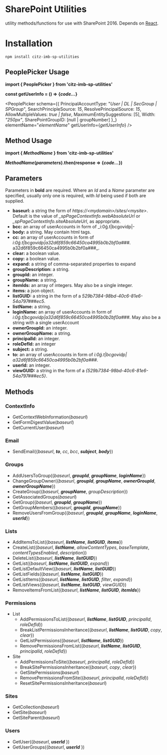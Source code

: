 # SharePoint Utilities

utility methods/functions for use with SharePoint 2016. Depends on [React](https://www.npmjs.com/package/react).

# Installation

`npm install citz-imb-sp-utilities`

## PeoplePicker Usage


**import { PeoplePicker } from 'citz-imb-sp-utilities'**

**const getUserInfo = () => {_code..._}**

<PeoplePicker
        schema={{
            PrincipalAccountType: "_User | DL | SecGroup | SPGroup_",
            SearchPrincipleSource: _15_,
            ResolvePrincipalSource: _15_,
            AllowMultipleValues: _true | false_,
            MaximumEntitySuggestions: [5],
            Width: _"250px"_,
            SharePointGroupID: [null | groupNumber]
        }_}
        elementName="_elementName_"
        getUserInfo={_getUserInfo_} />

## Method Usage

**import { _MethodName_  } from 'citz-imb-sp-utilities'**

**_MethodName_(_parameters_).then(response => {_code..._})**

## Parameters

Parameters in **bold** are required.  Where an _Id_ and a _Name_ parameter are specified, usually only one is required, with _Id_ being used if both are supplied.

- **baseurl:** a string the form of _https://\<mydomain\>/sites/\<mysite\>_.  Default is the value of *_spPageContextInfo.webAbsoluteUrl* or *_spPageContextInfo.siteAbsoluteUrl*, as appropriate.
- **bcc:** an array of userAccounts in form of _i:0ǵ.t|bcgovidp|-
- **body:** a string.  May contain html tags.
- **cc:** an array of userAccounts in form of _i:0ǵ.t|bcgovidp|a32d6f859c66450ca4995b0b2bf0a###_.
a32d6f859c66450ca4995b0b2bf0a###_.
- **clear:** a boolean value.
- **copy:** a boolean value.
- **expand:** a string of comma-separated properties to expand
- **groupDescription:** a string.
- **groupId:** an integer.
- **groupName:** a string.
- **itemIds:** an array of integers.  May also be a single integer.
- **items:** a json object.
- **listGUID:** a string in the form of a _529b7384-98bd-40c6-81e6-54a797###ec5_.
- **listName:** a string.
- **loginName:** an array of userAccounts in form of _i:0ǵ.t|bcgovidp|a32d6f859c66450ca4995b0b2bf0a###_.  May also be a string with a single userAccount
- **ownerGroupId:** an integer.
- **ownerGroupName:** a string.
- **principalId:** an integer.
- **roleDefId:** an integer
- **subject:** a string.
- **to:** an array of userAccounts in form of _i:0ǵ.t|bcgovidp|
a32d6f859c66450ca4995b0b2bf0a###_.
- **userId:** an integer.
- **viewGUID:** a string in the form of a _{529b7384-98bd-40c6-81e6-54a797###ec5}_.

## Methods

### ContextInfo

- GetContextWebInformation(_baseurl_)
- GetFormDigestValue(_baseurl_)
- GetCurrentUser(_baseurl_)

### Email

- SendEmail({_baseurl_, **_to_**, _cc_, _bcc_, **_subject_**, **_body_**})

### Groups

- AddUsersToGroup({_baseurl_, **_groupId_**, **_groupName_**, **_loginName_**})
- ChangeGroupOwner({_baseurl_, **_groupId_**, **_groupName_**, **_ownerGroupId_**, **_ownerGroupName_**})
- CreateGroup({_baseurl_, **_groupName_**, _groupDescription_})
- GetAssociatedGroups(_baseurl_)
- GetGroup({_baseurl_, **_groupId_**, **_groupName_**})
- GetGroupMembers({_baseurl_, **_groupId_**, **_groupName_**})
- RemoveUsersFromGroup({_baseurl_, **_groupId_**, **_groupName_**, **_loginName_**, **_userId_**})

### Lists
- AddItemsToList({_baseurl_, **_listName_**, **_listGUID_**, **_items_**})
- CreateList({_baseurl_, **_listName_**, _allowContentTypes_, _baseTemplate_, _contentTypesEnabled_, _description_})
- DeleteList({_baseurl_, **_listName_**, **_listGUID_**})
- GetList({_baseurl_, **_listName_**, **_listGUID_**, _expand_})
- GetListDefaultView({_baseurl_, **_listName_**, **_listGUID_**})
- GetListFields({_baseurl_, **_listName_**, **_listGUID_**})
- GetListItems({_baseurl_, **_listName_**, **_listGUID_**, _filter_, _expand_})
- GetListViews({_baseurl_, **_listName_**, **_listGUID_**, _viewGUID_})
- RemoveItemsFromList({_baseurl_, **_listName_**, **_listGUID_**, **_itemIds_**})

### Permissions
- List
  - AddPermissionsToList({_baseurl_, **_listName_**, **_listGUID_**, _principalId_, _roleDefId_})
  - BreakListPermissionsInheritance({_baseurl_, **_listName_**, **_listGUID_**, _copy_, _clear_})
  - GetListPermissions({_baseurl_, **_listName_**, **_listGUID_**})
  - RemovePermissionsFromList({_baseurl_, **_listName_**, **_listGUID_**, _principalId_, _roleDefId_})
- Site
  - AddPermissionsToSite({_baseurl_, _principalId_, _roleDefId_})
  - BreakSitePermissionsInheritance({_baseurl_, _copy_, _clear_})
  - GetSitePermissions(_baseurl_)
  - RemovePermissionsFromSite({_baseurl_, _principalId_, _roleDefId_})
  - ResetSitePermissionsInheritance(_baseurl_)

### Sites
- GetCollection(_baseurl_)
- GetSite(_baseurl_)
- GetSiteParent(_baseurl_)

### Users
- GetUser({_baseurl_, **_userId_** })
- GetUserGroups({_baseurl_, **_userId_** })